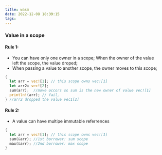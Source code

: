 ```yaml
---
title: wasm
date: 2022-12-08 18:39:15
tags:
---
```






### Value in a scope

#### Rule 1: 

- You can have only one owner in a scope; When the owner of the value left the scope, the value droped;
- When passing a value to another scope, the owner moves to this scope;

```rust
{
  let arr = vec![1]; // this scope owns vec![1]
  let arr2= vec![2];
  sum(arr);  //move occors so sum is the new owner of value vec![1]
  println!(arr); // fail, 
} //arr2 dropped the value vec1[2]
```

#### Rule 2:

- A value can have multipe immutable referrences

```rust
{
  let arr = vec![1]; // this scope owns vec![1] 
  sum(&arr); //1st borrower: sum scope
  max(&arr); //2nd borrower: max scope
}
```

